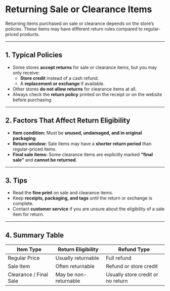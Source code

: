 # Returning Sale or Clearance Items

Returning items purchased on sale or clearance depends on the store’s policies. These items may have different return rules compared to regular-priced products.

---

## 1. Typical Policies

- Some stores **accept returns** for sale or clearance items, but you may only receive:
  - **Store credit** instead of a cash refund.
  - A **replacement or exchange** if available.
- Other stores **do not allow returns** for clearance items at all.
- Always check the **return policy** printed on the receipt or on the website before purchasing.

---

## 2. Factors That Affect Return Eligibility

- **Item condition:** Must be **unused, undamaged, and in original packaging**.
- **Return window:** Sale items may have a **shorter return period** than regular-priced items.
- **Final sale items:** Some clearance items are explicitly marked **“final sale”** and **cannot be returned**.

---

## 3. Tips

- Read the **fine print** on sale and clearance items.
- Keep **receipts, packaging, and tags** until the return or exchange is complete.
- Contact **customer service** if you are unsure about the eligibility of a sale item for return.

---

## 4. Summary Table

| Item Type              | Return Eligibility    | Refund Type                       |
| ---------------------- | --------------------- | --------------------------------- |
| Regular Price          | Usually returnable    | Full refund                       |
| Sale Item              | Often returnable      | Refund or store credit            |
| Clearance / Final Sale | May be non-returnable | Usually store credit or no return |
